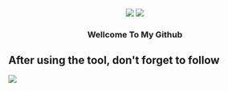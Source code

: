 <h4 align="center"> <img src="https://raw.githubusercontent.com/InYourG00D1/InYourG00D1/main/rikka-dance.gif"> <img src="https://raw.githubusercontent.com/InYourG00D1/InYourG00D1/main/anime-kitty.gif"> </h4>
<h3 align="center"> Wellcome To My Github </h4>

## After using the tool, don't forget to follow 
<a href="https://github.com/InYourG00D1">
    <img src="https://img.shields.io/github/followers/InYourG00D1?label=InYourG00D1&style=social">

